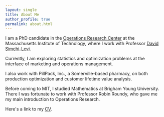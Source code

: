 ```yaml
---
layout: single
title: About Me
author_profile: true
permalink: about.html
---
```


I am a PhD candidate in the [Operations Research Center](http://orc.mit.edu/) at the Massachusetts Institute of Technology, where I work with Professor [David Simchi-Levi](http://slevi1.mit.edu/).

Currently, I am exploring statistics and optimization problems at the interface of marketing and operations management.

I also work with PillPack, Inc., a Somerville-based pharmacy, on both production optimization and customer lifetime value analysis.

Before coming to MIT, I studied Mathematics at Brigham Young University. There I was fortunate to work with Professor Robin Roundy, who gave me my main introduction to Operations Research.

Here's a link to my [CV](/assets/pdfs/Pixton_CV.pdf).
